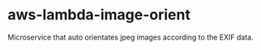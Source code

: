 # aws-lambda-image-orient
Microservice that auto orientates jpeg images according to the EXIF data.

